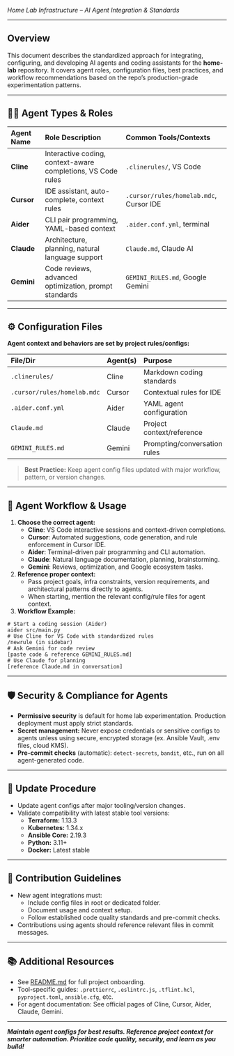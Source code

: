 _Home Lab Infrastructure – AI Agent Integration \& Standards_

***

## Overview

This document describes the standardized approach for integrating, configuring, and developing AI agents and coding assistants for the **home-lab** repository. It covers agent roles, configuration files, best practices, and workflow recommendations based on the repo’s production-grade experimentation patterns.

***

## 🧑‍💻 Agent Types \& Roles

| Agent Name | Role Description | Common Tools/Contexts |
| :-- | :-- | :-- |
| **Cline** | Interactive coding, context-aware completions, VS Code rules | `.clinerules/`, VS Code |
| **Cursor** | IDE assistant, auto-complete, context rules | `.cursor/rules/homelab.mdc`, Cursor IDE |
| **Aider** | CLI pair programming, YAML-based context | `.aider.conf.yml`, terminal |
| **Claude** | Architecture, planning, natural language support | `Claude.md`, Claude AI |
| **Gemini** | Code reviews, advanced optimization, prompt standards | `GEMINI_RULES.md`, Google Gemini |


***

## ⚙️ Configuration Files

**Agent context and behaviors are set by project rules/configs:**


| File/Dir | Agent(s) | Purpose |
| :-- | :-- | :-- |
| `.clinerules/` | Cline | Markdown coding standards |
| `.cursor/rules/homelab.mdc` | Cursor | Contextual rules for IDE |
| `.aider.conf.yml` | Aider | YAML agent configuration |
| `Claude.md` | Claude | Project context/reference |
| `GEMINI_RULES.md` | Gemini | Prompting/conversation rules |

> **Best Practice:** Keep agent config files updated with major workflow, pattern, or version changes.

***

## 🎯 Agent Workflow \& Usage

1. **Choose the correct agent:**
    - **Cline**: VS Code interactive sessions and context-driven completions.
    - **Cursor**: Automated suggestions, code generation, and rule enforcement in Cursor IDE.
    - **Aider**: Terminal-driven pair programming and CLI automation.
    - **Claude**: Natural language documentation, planning, brainstorming.
    - **Gemini**: Reviews, optimization, and Google ecosystem tasks.
2. **Reference proper context:**
    - Pass project goals, infra constraints, version requirements, and architectural patterns directly to agents.
    - When starting, mention the relevant config/rule files for agent context.
3. **Workflow Example:**

```
# Start a coding session (Aider)
aider src/main.py
# Use Cline for VS Code with standardized rules
/newrule (in sidebar)
# Ask Gemini for code review
[paste code & reference GEMINI_RULES.md]
# Use Claude for planning
[reference Claude.md in conversation]
```


***

## 🛡️ Security \& Compliance for Agents

- **Permissive security** is default for home lab experimentation. Production deployment must apply strict standards.
- **Secret management:** Never expose credentials or sensitive configs to agents unless using secure, encrypted storage (ex. Ansible Vault, .env files, cloud KMS).
- **Pre-commit checks** (automatic): `detect-secrets`, `bandit`, etc., run on all agent-generated code.

***

## 🔄 Update Procedure

- Update agent configs after major tooling/version changes.
- Validate compatibility with latest stable tool versions:
    - **Terraform:** 1.13.3
    - **Kubernetes:** 1.34.x
    - **Ansible Core:** 2.19.3
    - **Python:** 3.11+
    - **Docker:** Latest stable

***

## 🤝 Contribution Guidelines

- New agent integrations must:
    - Include config files in root or dedicated folder.
    - Document usage and context setup.
    - Follow established code quality standards and pre-commit checks.
- Contributions using agents should reference relevant files in commit messages.

***

## 📚 Additional Resources

- See [README.md](./README.md) for full project onboarding.
- Tool-specific guides: `.prettierrc`, `.eslintrc.js`, `.tflint.hcl`, `pyproject.toml`, `ansible.cfg`, etc.
- For agent documentation: See official pages of Cline, Cursor, Aider, Claude, Gemini.

***

**_Maintain agent configs for best results. Reference project context for smarter automation. Prioritize code quality, security, and learn as you build!_**
